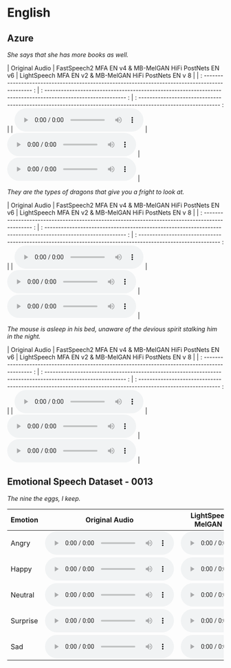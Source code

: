 # English

## Azure

*She says that she has more books as well.*

|                                           Original Audio                                           |                               FastSpeech2 MFA EN v4 & MB-MelGAN HiFi PostNets EN v6                             |                              LightSpeech MFA EN v2 & MB-MelGAN HiFi PostNets EN v 8                             |
| : ---------------------------------------------------------------------------------------------- : | : ----------------------------------------------------------------------------------------------------------- : | : ----------------------------------------------------------------------------------------------------------- : |
| <audio controls><source src="../../assets/audios/english/original/1.wav" type="audio/wav"></audio> | <audio controls><source src="../../assets/audios/english/fastspeech2-mfa-en-v4/1.wav" type="audio/wav"></audio> | <audio controls><source src="../../assets/audios/english/lightspeech-mfa-en-v2/1.wav" type="audio/wav"></audio> |

*They are the types of dragons that give you a fright to look at.*

|                                           Original Audio                                           |                               FastSpeech2 MFA EN v4 & MB-MelGAN HiFi PostNets EN v6                             |                              LightSpeech MFA EN v2 & MB-MelGAN HiFi PostNets EN v 8                             |
| : ---------------------------------------------------------------------------------------------- : | : ----------------------------------------------------------------------------------------------------------- : | : ----------------------------------------------------------------------------------------------------------- : |
| <audio controls><source src="../../assets/audios/english/original/2.wav" type="audio/wav"></audio> | <audio controls><source src="../../assets/audios/english/fastspeech2-mfa-en-v4/2.wav" type="audio/wav"></audio> | <audio controls><source src="../../assets/audios/english/lightspeech-mfa-en-v2/2.wav" type="audio/wav"></audio> |

*The mouse is asleep in his bed, unaware of the devious spirit stalking him in the night.*

|                                           Original Audio                                           |                               FastSpeech2 MFA EN v4 & MB-MelGAN HiFi PostNets EN v6                             |                              LightSpeech MFA EN v2 & MB-MelGAN HiFi PostNets EN v 8                             |
| : ---------------------------------------------------------------------------------------------- : | : ----------------------------------------------------------------------------------------------------------- : | : ----------------------------------------------------------------------------------------------------------- : |
| <audio controls><source src="../../assets/audios/english/original/3.wav" type="audio/wav"></audio> | <audio controls><source src="../../assets/audios/english/fastspeech2-mfa-en-v4/3.wav" type="audio/wav"></audio> | <audio controls><source src="../../assets/audios/english/lightspeech-mfa-en-v2/3.wav" type="audio/wav"></audio> |

## Emotional Speech Dataset - 0013

*The nine the eggs, I keep.*

| Emotion  |                                              Original Audio                                               |                                 LightSpeech MFA EN ESD & MB-MelGAN HiFi PostNets EN ESD                                 |
| -------- | :-------------------------------------------------------------------------------------------------------: | :---------------------------------------------------------------------------------------------------------------------: |
| Angry    |  <audio controls><source src="../../assets/audios/english/original/angry.wav" type="audio/wav"></audio>   |  <audio controls><source src="../../assets/audios/english/lightspeech-mfa-en-esd/angry.wav" type="audio/wav"></audio>   |
| Happy    |  <audio controls><source src="../../assets/audios/english/original/happy.wav" type="audio/wav"></audio>   |  <audio controls><source src="../../assets/audios/english/lightspeech-mfa-en-esd/happy.wav" type="audio/wav"></audio>   |
| Neutral  | <audio controls><source src="../../assets/audios/english/original/neutral.wav" type="audio/wav"></audio>  | <audio controls><source src="../../assets/audios/english/lightspeech-mfa-en-esd/neutral.wav" type="audio/wav"></audio>  |
| Surprise | <audio controls><source src="../../assets/audios/english/original/surprise.wav" type="audio/wav"></audio> | <audio controls><source src="../../assets/audios/english/lightspeech-mfa-en-esd/surprise.wav" type="audio/wav"></audio> |
| Sad      |   <audio controls><source src="../../assets/audios/english/original/sad.wav" type="audio/wav"></audio>    |   <audio controls><source src="../../assets/audios/english/lightspeech-mfa-en-esd/sad.wav" type="audio/wav"></audio>    |
